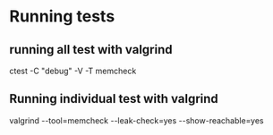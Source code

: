 # Running tests

## running all test with valgrind

ctest -C "debug" -V -T memcheck

## Running individual test with valgrind

valgrind --tool=memcheck --leak-check=yes --show-reachable=yes <test name>